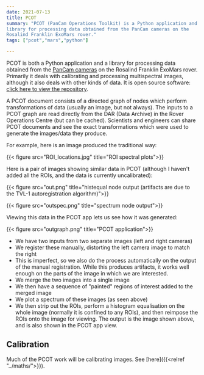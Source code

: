 ```yaml
---
date: 2021-07-13
title: PCOT
summary: "PCOT (PanCam Operations Toolkit) is a Python application and
library for processing data obtained from the PanCam cameras on the
Rosalind Franklin ExoMars rover."
tags: ["pcot","mars","python"]

---
```


PCOT is both a Python application and a library for processing data obtained
from the [PanCam
cameras](https://www.ucl.ac.uk/mssl/research-projects/2021/jun/exomars-2022-rover-rosalind-franklin)
on the Rosalind Franklin ExoMars rover. Primarily it deals with calibrating
and processing multispectral images, although it also deals with other kinds
of data. It is open source software: 
[click here to view the repository](https://github.com/AU-ExoMars/PCOT).

A PCOT document consists of a directed graph of nodes which perform
transformations of data (usually an image, but not always). The inputs to a
PCOT graph are read directly from the DAR (Data Archive) in the Rover
Operations Centre (but can be cached). Scientists and engineers can share PCOT
documents and see the exact transformations which were used to generate the
images/data they produce.

For example, here is an image produced the traditional way:

{{< figure src="ROI_locations.jpg" title="ROI spectral plots">}}

Here is a pair of images showing similar data in PCOT (although I haven't
added all the ROIs, and the data is currently uncalibrated):

{{< figure src="out.png" title="histequal node output (artifacts are due to the TVL-1 autoregistration algorithm)">}}

{{< figure src="outspec.png" title="spectrum node output">}}

Viewing this data in the PCOT app lets us see how it was generated:

{{< figure src="outgraph.png" title="PCOT application">}}

* We have two inputs from two separate images (left and right cameras)
* We register these manually, distorting the left camera image to match the right
* This is imperfect, so we also do the process automatically on the output
of the manual registration. While this produces artifacts, it works well
enough on the parts of the image in which we are interested.
* We merge the two images into a single image
* We then have a sequence of "painted" regions of interest added to the merged image
* We plot a spectrum of these images (as seen above)
* We then strip out the ROIs, perform a histogram equalisation on the whole
image (normally it is confined to any ROIs), and then
reimpose the ROIs onto the image for viewing.
 The output is the image shown above, and is also shown in the PCOT app view.


## Calibration
Much of the PCOT work will be calibrating images. See 
[here]({{<relref "../maths/">}}).
